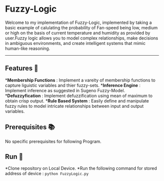# Fuzzy-Logic
Welcome to my implementation of Fuzzy-Logic, implemented by taking a basic example of calulating the probability of Fan-speed being low, medium or high on the basis of current temperature and humidity as provided by user.Fuzzy logic allows you to model complex relationships, make decisions in ambiguous environments, and create intelligent systems that mimic human-like reasoning.

- - - -

## Features 🔑
*__Membership Functions__ : Implement a vareity of membership functions to capture liguistic variables and thier fuzzy-sets.
*__Inference Engine__ : Implement inference as suggested in Sugeno Fuzzy-Model.
*__Defuzzyfication__ : Implement defuzzification using mean of maximum to obtain crisp output.
*__Rule Based System__ : Easily define and manipulate fuzzy rules to model intricate relationships between input and output variables.

## Prerequisites 📚
No specific prerequisites for following Program.

## Run 🏃
*Clone repository on Local Device.
*Run the following command for stored address of device : `python FuzzyLogic.py`
